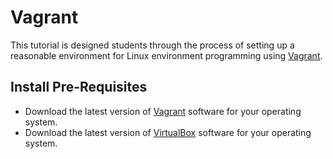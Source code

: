 # Vagrant

This tutorial is designed students through the process of setting up a reasonable environment for Linux environment programming using [Vagrant](http://www.vagrantup.com).

## Install Pre-Requisites

* Download the latest version of [Vagrant](http://www.vagrantup.com) software for your operating system.
* Download the latest version of [VirtualBox](http://virtualbox.org) software for your operating system.
